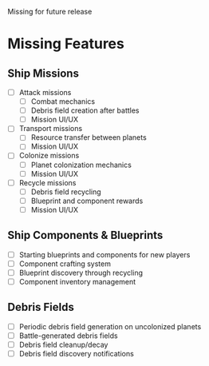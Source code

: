 Missing for future release

# Missing Features

## Ship Missions
- [ ] Attack missions
  - [ ] Combat mechanics
  - [ ] Debris field creation after battles
  - [ ] Mission UI/UX
- [ ] Transport missions
  - [ ] Resource transfer between planets
  - [ ] Mission UI/UX
- [ ] Colonize missions
  - [ ] Planet colonization mechanics
  - [ ] Mission UI/UX
- [ ] Recycle missions
  - [ ] Debris field recycling
  - [ ] Blueprint and component rewards
  - [ ] Mission UI/UX

## Ship Components & Blueprints
- [ ] Starting blueprints and components for new players
- [ ] Component crafting system
- [ ] Blueprint discovery through recycling
- [ ] Component inventory management

## Debris Fields
- [ ] Periodic debris field generation on uncolonized planets
- [ ] Battle-generated debris fields
- [ ] Debris field cleanup/decay
- [ ] Debris field discovery notifications
